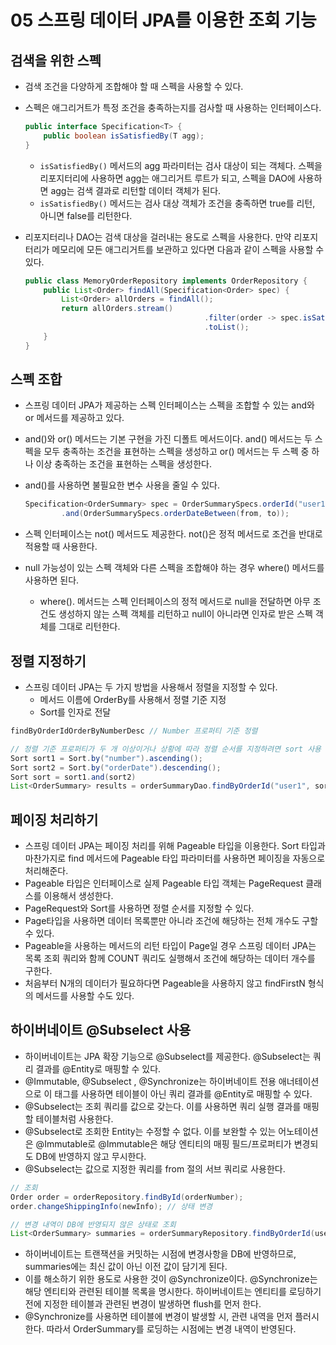# 05 스프링 데이터 JPA를 이용한 조회 기능

## 검색을 위한 스펙

- 검색 조건을 다양하게 조합해야 할 때 스펙을 사용할 수 있다.
- 스펙은 애그리거트가 특정 조건을 충족하는지를 검사할 때 사용하는 인터페이스다.
    
    ```java
    public interface Specification<T> {
    	public boolean isSatisfiedBy(T agg);
    }
    ```
    
    - `isSatisfiedBy()` 메서드의 agg 파라미터는 검사 대상이 되는 객체다. 스펙을 리포지터리에 사용하면 agg는 애그리거트 루트가 되고, 스펙을 DAO에 사용하면 agg는 검색 결과로 리턴할 데이터 객체가 된다.
    - `isSatisfiedBy()` 메서드는 검사 대상 객체가 조건을 충족하면 true를 리턴, 아니면 false를 리턴한다.
- 리포지터리나 DAO는 검색 대상을 걸러내는 용도로 스펙을 사용한다. 만약 리포지터리가 메모리에 모든 애그리거트를 보관하고 있다면 다음과 같이 스펙을 사용할 수 있다.
    
    ```java
    public class MemoryOrderRepository implements OrderRepository {
    	public List<Order> findAll(Specification<Order> spec) {
    		List<Order> allOrders = findAll();
    		return allOrders.stream()
    										.filter(order -> spec.isSatisfiedBy(order))
    										.toList();
    	}
    }
    ```
    

## 스펙 조합

- 스프링 데이터 JPA가 제공하는 스펙 인터페이스는 스펙을 조합할 수 있는 and와 or 메서드를 제공하고 있다.
- and()와 or() 메서드는 기본 구현을 가진 디폴트 메서드이다. and() 메서드는 두 스펙을 모두 충족하는 조건을 표현하는 스펙을 생성하고 or() 메서드는 두 스펙 중 하나 이상 충족하는 조건을 표현하는 스펙을 생성한다.
- and()를 사용하면 불필요한 변수 사용을 줄일 수 있다.
    
    ```java
    Specification<OrderSummary> spec = OrderSummarySpecs.orderId("user1")
    		.and(OrderSummarySpecs.orderDateBetween(from, to));
    ```
    
- 스펙 인터페이스는 not() 메서드도 제공한다. not()은 정적 메서드로 조건을 반대로 적용할 때 사용한다.
- null 가능성이 있는 스펙 객체와 다른 스펙을 조합해야 하는 경우 where() 메서드를 사용하면 된다.
    - where(). 메서드는 스펙 인터페이스의 정적 메서드로 null을 전달하면 아무 조건도 생성하지 않는 스펙 객체를 리턴하고 null이 아니라면 인자로 받은 스펙 객체를 그대로 리턴한다.

## 정렬 지정하기

- 스프링 데이터 JPA는 두 가지 방법을 사용해서 정렬을 지정할 수 있다.
    - 메서드 이름에 OrderBy를 사용해서 정렬 기준 지정
    - Sort를 인자로 전달

```java
findByOrderIdOrderByNumberDesc // Number 프로퍼티 기준 정렬

// 정렬 기준 프로퍼티가 두 개 이상이거나 상황에 따라 정렬 순서를 지정하려면 sort 사용
Sort sort1 = Sort.by("number").ascending();
Sort sort2 = Sort.by("orderDate").descending();
Sort sort = sort1.and(sort2)
List<OrderSummary> results = orderSummaryDao.findByOrderId("user1", sort);
```

## 페이징 처리하기

- 스프링 데이터 JPA는 페이징 처리를 위해 Pageable 타입을 이용한다. Sort 타입과 마찬가지로 find 메서드에 Pageable 타입 파라미터를 사용하면 페이징을 자동으로 처리해준다.
- Pageable 타입은 인터페이스로 실제 Pageable 타입 객체는 PageRequest 클래스를 이용해서 생성한다.
- PageRequest와 Sort를 사용하면 정렬 순서를 지정할 수 있다.
- Page타입을 사용하면 데이터 목록뿐만 아니라 조건에 해당하는 전체 개수도 구할 수 있다.
- Pageable을 사용하는 메서드의 리턴 타입이 Page일 경우 스프링 데이터 JPA는 목록 조회 쿼리와 함께 COUNT 쿼리도 실행해서 조건에 해당하는 데이터 개수를 구한다.
- 처음부터 N개의 데이터가 필요하다면 Pageable을 사용하지 않고 findFirstN 형식의 메서드를 사용할 수도 있다.

## 하이버네이트 @Subselect 사용

- 하이버네이트는 JPA 확장 기능으로 @Subselect를 제공한다. @Subselect는 쿼리 결과를 @Entity로 매핑할 수 있다.
- @Immutable, @Subselect , @Synchronize는 하이버네이트 전용 애너테이션으로 이 태그를 사용하면 테이블이 아닌 쿼리 결과를 @Entity로 매핑할 수 있다.
- @Subselect는 조회 쿼리를 값으로 갖는다. 이를 사용하면 쿼리 실행 결과를 매핑할 테이블처럼 사용한다.
- @Subselect로 조회한 Entity는 수정할 수 없다. 이를 보완할 수 있는 어노테이션은 @Immutable로 @Immutable은 해당 엔티티의 매핑 필드/프로퍼티가 변경되도 DB에 반영하지 않고 무시한다.
- @Subselect는 값으로 지정한 쿼리를 from 절의 서브 쿼리로 사용한다.

```java
// 조회
Order order = orderRepository.findById(orderNumber);
order.changeShippingInfo(newInfo); // 상태 변경

// 변경 내역이 DB에 반영되지 않은 상태로 조회
List<OrderSummary> summaries = orderSummaryRepository.findByOrderId(userId);
```

- 하이버네이트는 트랜잭션을 커밋하는 시점에 변경사항을 DB에 반영하므로, summaries에는 최신 값이 아닌 이전 값이 담기게 된다.
- 이를 해소하기 위한 용도로 사용한 것이 @Synchronize이다. @Synchronize는 해당 엔티티와 관련된 테이블 목록을 명시한다. 하이버네이트는 엔티티를 로딩하기 전에 지정한 테이블과 관련된 변경이 발생하면 flush를 먼저 한다.
- @Synchronize를 사용하면 테이블에 변경이 발생할 시, 관련 내역을 먼저 플러시 한다. 따라서 OrderSummary를 로딩하는 시점에는 변경 내역이 반영된다.